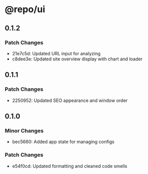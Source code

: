 # @repo/ui

## 0.1.2

### Patch Changes

- 21e7c5d: Updated URL input for analyzing
- c8dee3e: Updated site overview display with chart and loader

## 0.1.1

### Patch Changes

- 2250952: Updated SEO appearance and window order

## 0.1.0

### Minor Changes

- bec5660: Added app state for managing configs

### Patch Changes

- e54f0cd: Updated formatting and cleaned code smells

